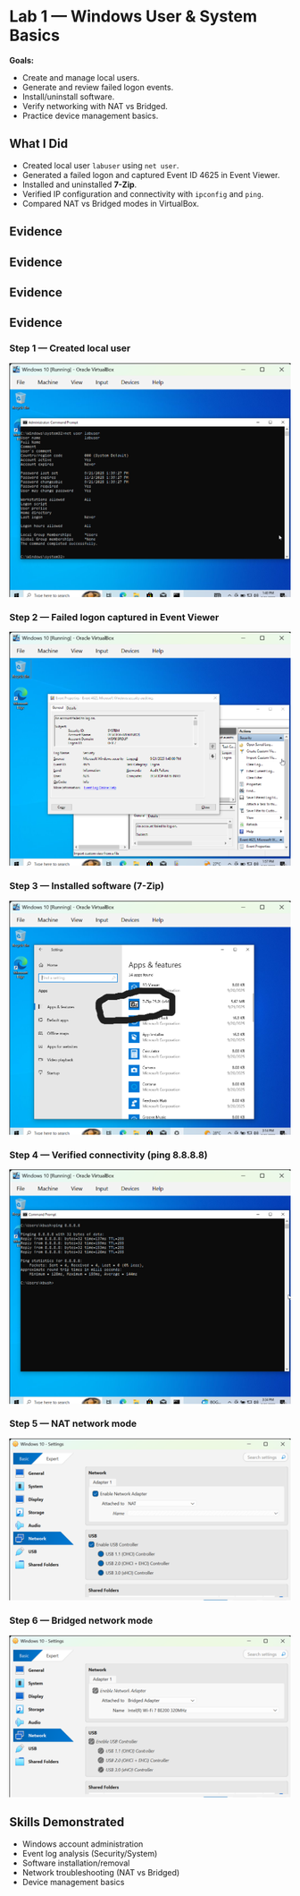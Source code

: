 # Lab 1 — Windows User & System Basics

**Goals:**  
- Create and manage local users.  
- Generate and review failed logon events.  
- Install/uninstall software.  
- Verify networking with NAT vs Bridged.  
- Practice device management basics.  

## What I Did
- Created local user `labuser` using `net user`.
- Generated a failed logon and captured Event ID 4625 in Event Viewer.
- Installed and uninstalled **7-Zip**.
- Verified IP configuration and connectivity with `ipconfig` and `ping`.
- Compared NAT vs Bridged modes in VirtualBox.


## Evidence

## Evidence

## Evidence

## Evidence

### Step 1 — Created local user
![Created user](01_net-user-labuser.png)

### Step 2 — Failed logon captured in Event Viewer
![Failed logon Event 4625](03_event-4625-failed-logon.png)

### Step 3 — Installed software (7-Zip)
![Installed 7-Zip](04_Installed-App-List.png)

### Step 4 — Verified connectivity (ping 8.8.8.8)
![Ping test](07_ping-8888.png)

### Step 5 — NAT network mode
![NAT connectivity](08_NAT-connectivity.png)

### Step 6 — Bridged network mode
![Bridged connectivity](09_Bridged-connectivity.png)




## Skills Demonstrated
- Windows account administration  
- Event log analysis (Security/System)  
- Software installation/removal  
- Network troubleshooting (NAT vs Bridged)  
- Device management basics  
